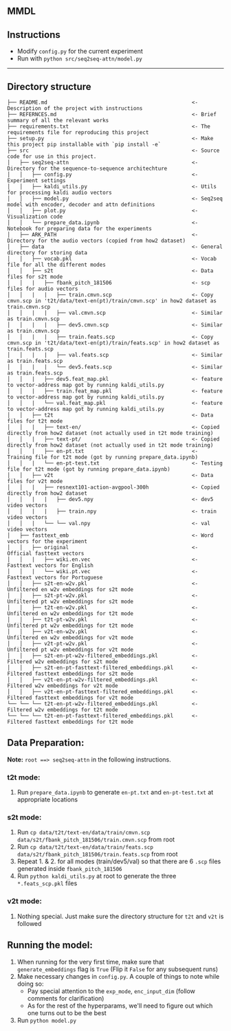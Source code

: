 ## MMDL

## Instructions

- Modify `config.py` for the current experiment
- Run with `python src/seq2seq-attn/model.py`

---

## Directory structure

```
├── README.md                                               <- Description of the project with instructions
├── REFERNCES.md                                            <- Brief summary of all the relevant works
├── requirements.txt                                        <- The requirements file for reproducing this project
├── setup.py                                                <- Make this project pip installable with `pip install -e`
├── src                                                     <- Source code for use in this project.
│   ├── seq2seq-attn                                        <- Directory for the sequence-to-sequence architechture
│   │   ├── config.py                                       <- Experiment settings
│   │   ├── kaldi_utils.py                                  <- Utils for processing kaldi audio vectors
│   │   ├── model.py                                        <- Seq2seq model with encoder, decoder and attn definitions
│   │   ├── plot.py                                         <- Visualization code
│   │   └── prepare_data.ipynb                              <- Notebook for preparing data for the experiments
│   ├── ARK_PATH                                            <- Directory for the audio vectors (copied from how2 dataset)
│   ├── data                                                <- General directory for storing data
│   │   ├── vocab.pkl                                       <- Vocab file for all the different modes
│   │   ├── s2t                                             <- Data files for s2t mode
│   │   |   ├── fbank_pitch_181506                          <- scp files for audio vectors
│   │   |   |   ├── train.cmvn.scp                          <- Copy cmvn.scp in 't2t/data/text-en(pt)/train/cmvn.scp' in how2 dataset as train.cmvn.scp
│   │   |   |   ├── val.cmvn.scp                            <- Similar as train.cmvn.scp
│   │   |   |   ├── dev5.cmvn.scp                           <- Similar as train.cmvn.scp
│   │   |   |   ├── train.feats.scp                         <- Copy cmvn.scp in 't2t/data/text-en(pt)/train/feats.scp' in how2 dataset as train.feats.scp
│   │   |   |   ├── val.feats.scp                           <- Similar as train.feats.scp
│   │   |   |   └── dev5.feats.scp                          <- Similar as train.feats.scp
│   │   |   ├── dev5.feat_map.pkl                           <- feature to vector-address map got by running kaldi_utils.py
│   │   |   ├── train.feat_map.pkl                          <- feature to vector-address map got by running kaldi_utils.py
│   │   |   └── val.feat_map.pkl                            <- feature to vector-address map got by running kaldi_utils.py
│   │   ├── t2t                                             <- Data files for t2t mode
│   │   |   ├── text-en/                                    <- Copied directly from how2 dataset (not actually used in t2t mode training)
│   │   |   ├── text-pt/                                    <- Copied directly from how2 dataset (not actually used in t2t mode training)
│   │   |   ├── en-pt.txt                                   <- Training file for t2t mode (got by running prepare_data.ipynb)
│   │   |   └── en-pt-test.txt                              <- Testing file for t2t mode (got by running prepare_data.ipynb)
│   │   ├── v2t                                             <- Data files for v2t mode
│   │   |   ├── resnext101-action-avgpool-300h              <- Copied directly from how2 dataset
│   │   |   |   ├── dev5.npy                                <- dev5 video vectors
│   │   |   |   ├── train.npy                               <- train video vectors
│   │   |   └── └── val.npy                                 <- val video vectors
│   ├── fasttext_emb                                        <- Word vectors for the experiment
│   │   ├── original                                        <- Official fasttext vectors
│   │   |   ├── wiki.en.vec                                 <- Fasttext vectors for English
│   │   |   └── wiki.pt.vec                                 <- Fasttext vectors for Portuguese
│   │   ├── s2t-en-w2v.pkl                                  <- Unfiltered en w2v embeddings for s2t mode
│   │   ├── s2t-pt-w2v.pkl                                  <- Unfiltered pt w2v embeddings for s2t mode
│   │   ├── t2t-en-w2v.pkl                                  <- Unfiltered en w2v embeddings for t2t mode
│   │   ├── t2t-pt-w2v.pkl                                  <- Unfiltered pt w2v embeddings for t2t mode
│   │   ├── v2t-en-w2v.pkl                                  <- Unfiltered en w2v embeddings for v2t mode
│   │   ├── v2t-pt-w2v.pkl                                  <- Unfiltered pt w2v embeddings for v2t mode
│   │   ├── s2t-en-pt-w2v-filtered_embeddings.pkl           <- Filtered w2v embeddings for s2t mode
│   │   ├── s2t-en-pt-fasttext-filtered_embeddings.pkl      <- Filtered fasttext embeddings for s2t mode
│   │   ├── v2t-en-pt-w2v-filtered_embeddings.pkl           <- Filtered w2v embeddings for v2t mode
│   │   ├── v2t-en-pt-fasttext-filtered_embeddings.pkl      <- Filtered fasttext embeddings for v2t mode
└── └── └── t2t-en-pt-w2v-filtered_embeddings.pkl           <- Filtered w2v embeddings for t2t mode
└── └── └── t2t-en-pt-fasttext-filtered_embeddings.pkl      <- Filtered fasttext embeddings for t2t mode
```

## Data Preparation:

**Note:** `root ==> seq2seq-attn` in the following instructions.

### t2t mode:
1. Run `prepare_data.ipynb` to generate `en-pt.txt` and `en-pt-test.txt` at appropriate locations

### s2t mode:
1. Run `cp data/t2t/text-en/data/train/cmvn.scp data/s2t/fbank_pitch_181506/train.cmvn.scp` from root
2. Run `cp data/t2t/text-en/data/train/feats.scp data/s2t/fbank_pitch_181506/train.feats.scp` from root
3. Repeat 1. & 2. for all modes (train/dev5/val) so that there are 6 `.scp` files generated inside `fbank_pitch_181506`
4. Run `python kaldi_utils.py` at root to generate the three `*.feats_scp.pkl` files

### v2t mode:
1. Nothing special. Just make sure the directory structure for `t2t` and `v2t` is followed

## Running the model:

1. When running for the very first time, make sure that `generate_embeddings` flag is `True` (Flip it `False` for any subsequent runs)
2. Make necessary changes in `config.py`. A couple of things to note while doing so:
    - Pay special attention to the `exp_mode`, `enc_input_dim` (follow comments for clarification)
    - As for the rest of the hyperparams, we'll need to figure out which one turns out to be the best
3. Run `python model.py`

